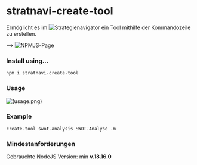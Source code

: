 # stratnavi-create-tool
Ermöglicht es im ![Strategienavigator](https://github.com/ricom/strategienavigator-frontend) ein Tool mithilfe der Kommandozeile zu erstellen.

--> ![NPMJS-Page](https://www.npmjs.com/package/stratnavi-create-tool)

### Install using...
```shell
npm i stratnavi-create-tool
```

### Usage
![(usage.png)](https://github.com/nic-schi/stratnavi-create-tool/blob/main/resources/usage.png)

### Example
```shell
create-tool swot-analysis SWOT-Analyse -m
```

### Mindestanforderungen
Gebrauchte NodeJS Version: min **v.18.16.0**
